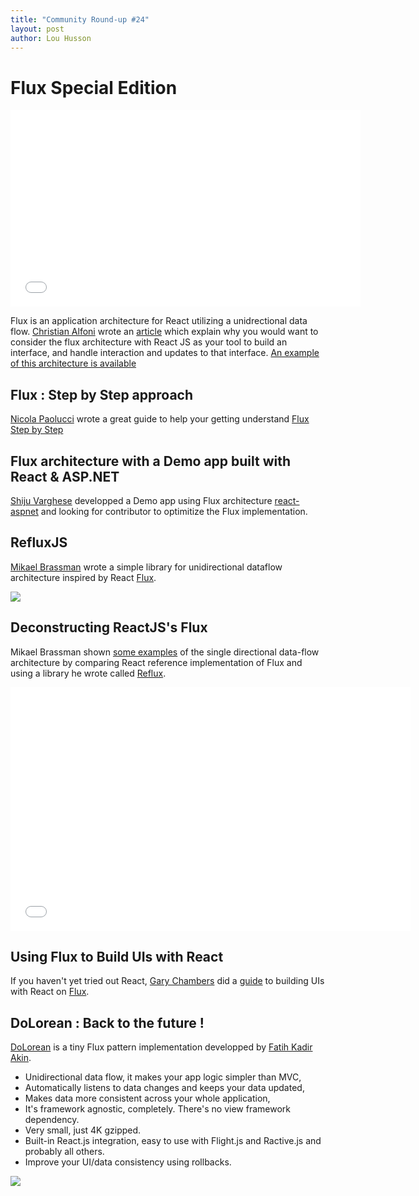 ```yaml
---
title: "Community Round-up #24"
layout: post
author: Lou Husson
---
```


# Flux Special Edition

<iframe width="560" height="315" src="//www.youtube.com/embed/nYkdrAPrdcw?list=PLb0IAmt7-GS188xDYE-u1ShQmFFGbrk0v" frameborder="0" allowfullscreen></iframe>

Flux is an application architecture for React utilizing a unidrectional data flow.
[Christian Alfoni](https://github.com/christianalfoni) wrote an [article](http://christianalfoni.github.io/javascript/2014/08/20/react-js-and-flux.html) which explain why you would want to consider the flux architecture with React JS as your tool to build an interface, and handle interaction and updates to that interface.
[An example of this architecture is available](https://github.com/facebook/flux/tree/master/examples/flux-todomvc)

## Flux : Step by Step approach

[Nicola Paolucci](https://github.com/durdn) wrote a great guide to help your getting understand [Flux Step by Step](http://blogs.atlassian.com/2014/08/flux-architecture-step-by-step/)


## Flux architecture with a Demo app built with React & ASP.NET

[Shiju Varghese](https://github.com/shijuvar) developped a Demo app using Flux architecture [react-aspnet](https://github.com/shijuvar/react-aspnet) and looking for contributor to optimitize the Flux implementation.

## RefluxJS

[Mikael Brassman](https://github.com/spoike) wrote a simple library for unidirectional dataflow architecture inspired by React [Flux](http://facebook.github.io/react/blog/2014/05/06/flux.html).

[![](http://puu.sh/bBEvU/b068472024.png)](https://github.com/spoike/refluxjs)


## Deconstructing ReactJS's Flux

Mikael Brassman shown [some examples](http://spoike.ghost.io/deconstructing-reactjss-flux/) of the single directional data-flow architecture by comparing React reference implementation of Flux and using a library he wrote called [Reflux](https://github.com/spoike/reflux).

<iframe allowfullscreen="" data-progress="true" frameborder="0" height="390" id="vimeo-player" mozallowfullscreen="" src="//player.vimeo.com/video/100245392?api=1&amp;title=0" webkitallowfullscreen="" width="640"></iframe>


## Using Flux to Build UIs with React

If you haven't yet tried out React, [Gary Chambers](https://twitter.com/garychambers108) did a [guide](https://medium.com/@garychambers108/flux-in-practice-ec08daa9041a) to building UIs with React on [Flux](http://facebook.github.io/flux/).


## DoLorean : Back to the future !
[DoLorean](https://github.com/deloreanjs/delorean) is a tiny Flux pattern implementation developped by [Fatih Kadir Akin](https://github.com/f).
>
- Unidirectional data flow, it makes your app logic simpler than MVC,
- Automatically listens to data changes and keeps your data updated,
- Makes data more consistent across your whole application,
- It's framework agnostic, completely. There's no view framework dependency.
- Very small, just 4K gzipped.
- Built-in React.js integration, easy to use with Flight.js and Ractive.js and probably all others.
- Improve your UI/data consistency using rollbacks.

![](http://puu.sh/bBFkq/2720b577ef.png)